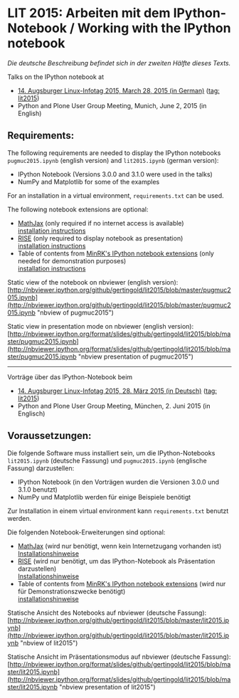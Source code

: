 LIT 2015: Arbeiten mit dem IPython-Notebook / Working with the IPython notebook
===============================================================================

*Die deutsche Beschreibung befindet sich in der zweiten Hälfte dieses Texts.*

Talks on the IPython notebook at 

* [14. Augsburger Linux-Infotag 2015, March 28, 2015 (in German)](http://www.luga.de/Aktionen/LIT-2015 "luga LIT 2015") ([tag: lit2015](https://github.com/gertingold/lit2015/tree/lit2015))
* Python and Plone User Group Meeting, Munich, June 2, 2015 (in English)

Requirements:
-------------

The following requirements are needed to display the IPython notebooks `pugmuc2015.ipynb` (english version) and `lit2015.ipynb` (german version):

* IPython Notebook (Versions 3.0.0 and 3.1.0 were used in the talks)
* NumPy and Matplotlib for some of the examples

For an installation in a virtual environment, `requirements.txt` can be used.

The following notebook extensions are optional:

* [MathJax](http://www.mathjax.org "MathJax") (only required if no internet access is available)  
  [installation instructions](http://ipython.org/ipython-doc/stable/install/install.html#mathjax "mathjax installation")
* [RISE](http://github.com/damianavila/RISE "RISE") (only required to display notebook as presentation)  
  [installation instructions](http://github.com/damianavila/RISE "RISE isntallation")
* Table of contents from [MinRK's IPython notebook extensions](https://github.com/minrk/ipython_extensions "toc extension") (only needed for demonstration purposes)  
  [installation instructions](https://github.com/minrk/ipython_extensions "toc extension installation")

Static view of the notebook on nbviewer (english version):
[http://nbviewer.ipython.org/github/gertingold/lit2015/blob/master/pugmuc2015.ipynb](http://nbviewer.ipython.org/github/gertingold/lit2015/blob/master/pugmuc2015.ipynb
"nbview of pugmuc2015")

Static view in presentation mode on nbviewer (english version):
[http://nbviewer.ipython.org/format/slides/github/gertingold/lit2015/blob/master/pugmuc2015.ipynb](http://nbviewer.ipython.org/format/slides/github/gertingold/lit2015/blob/master/pugmuc2015.ipynb
"nbview presentation of pugmuc2015")


-------------

Vorträge über das IPython-Notebook beim

* [14. Augsburger Linux-Infotag 2015, 28. März 2015 (in Deutsch)](http://www.luga.de/Aktionen/LIT-2015 "luga LIT 2015") ([tag: lit2015](https://github.com/gertingold/lit2015/tree/lit2015))
* Python and Plone User Group Meeting, München, 2. Juni 2015 (in Englisch)

Voraussetzungen:
----------------

Die folgende Software muss installiert sein, um die IPython-Notebooks `lit2015.ipynb` (deutsche Fassung) und `pugmuc2015.ipynb` (englische Fassung) darzustellen:

* IPython Notebook (in den Vorträgen wurden die Versionen 3.0.0 und 3.1.0 benutzt)
* NumPy und Matplotlib werden für einige Beispiele benötigt

Zur Installation in einem virtual environment kann `requirements.txt` benutzt werden.

Die folgenden Notebook-Erweiterungen sind optional:

* [MathJax](http://www.mathjax.org "MathJax") (wird nur benötigt, wenn kein Internetzugang vorhanden ist)  
  [Installationshinweise](http://ipython.org/ipython-doc/stable/install/install.html#mathjax "mathjax installation")
* [RISE](http://github.com/damianavila/RISE "RISE") (wird nur benötigt, um das IPython-Notebook als Präsentation darzustellen)  
  [Installationshinweise](http://github.com/damianavila/RISE "RISE installation")
* Table of contents from [MinRK's IPython notebook extensions](https://github.com/minrk/ipython_extensions "toc extension") (wird nur für Demonstrationszwecke benötigt)  
  [installationshinweise](https://github.com/minrk/ipython_extensions "toc extension installation")

Statische Ansicht des Notebooks auf nbviewer (deutsche Fassung):
[http://nbviewer.ipython.org/github/gertingold/lit2015/blob/master/lit2015.ipynb](http://nbviewer.ipython.org/github/gertingold/lit2015/blob/master/lit2015.ipynb
"nbview of lit2015")

Statische Ansicht im Präsentationsmodus auf nbviewer (deutsche Fassung):
[http://nbviewer.ipython.org/format/slides/github/gertingold/lit2015/blob/master/lit2015.ipynb](http://nbviewer.ipython.org/format/slides/github/gertingold/lit2015/blob/master/lit2015.ipynb
"nbview presentation of lit2015")
